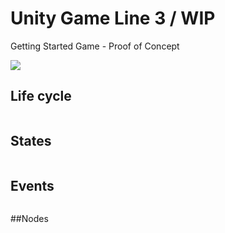 # Unity Game Line 3 / WIP

Getting Started Game - Proof of Concept

![](gif/Match-Tree.gif)

## Life cycle
```c#
```

## States
```c#
```

## Events
```c#
```

##Nodes
```c#
```
